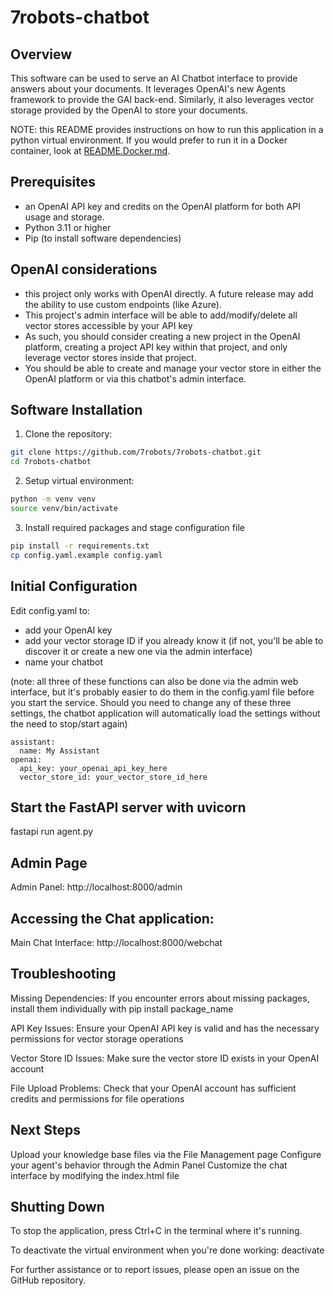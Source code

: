# 7robots-chatbot
 
 ## Overview

 This software can be used to serve an AI Chatbot interface to provide answers about your documents. It leverages OpenAI's new Agents framework to provide the GAI back-end. Similarly, it also leverages vector storage provided by the OpenAI to store your documents.

NOTE: this README provides instructions on how to run this application in a python virtual environment. If you would prefer to run it in a Docker container, look at [README.Docker.md](https://github.com/7robots/7robots-chatbot/blob/main/README.Docker.md).

 ## Prerequisites

 - an OpenAI API key and credits on the OpenAI platform for both API usage and storage.
 - Python 3.11 or higher
 - Pip (to install software dependencies)

## OpenAI considerations

- this project only works with OpenAI directly. A future release may add the ability to use custom endpoints (like Azure).
- This project's admin interface will be able to add/modify/delete all vector stores accessible by your API key
- As such, you should consider creating a new project in the OpenAI platform, creating a project API key within that project, and only leverage vector stores inside that project.
- You should be able to create and manage your vector store in either the OpenAI platform or via this chatbot's admin interface.

## Software Installation


1. Clone the repository:

```bash
git clone https://github.com/7robots/7robots-chatbot.git
cd 7robots-chatbot
```

2. Setup virtual environment:

```bash
python -m venv venv
source venv/bin/activate
```


3. Install required packages and stage configuration file
```bash
pip install -r requirements.txt
cp config.yaml.example config.yaml
```

## Initial Configuration

Edit config.yaml to:

- add your OpenAI key
- add your vector storage ID if you already know it (if not, you'll be able to discover it or create a new one via the admin interface)
- name your chatbot

(note: all three of these functions can also be done via the admin web interface, but it's probably easier to do them in the config.yaml file before you start the service. Should you need to change any of these three settings, the chatbot application will automatically load the settings without the need to stop/start again)

```
assistant:
  name: My Assistant
openai:
  api_key: your_openai_api_key_here
  vector_store_id: your_vector_store_id_here
```

## Start the FastAPI server with uvicorn
fastapi run agent.py

## Admin Page
Admin Panel: http://localhost:8000/admin


## Accessing the Chat application: 

Main Chat Interface: http://localhost:8000/webchat


## Troubleshooting
Missing Dependencies: If you encounter errors about missing packages, install them individually with pip install package_name

API Key Issues: Ensure your OpenAI API key is valid and has the necessary permissions for vector storage operations

Vector Store ID Issues: Make sure the vector store ID exists in your OpenAI account

File Upload Problems: Check that your OpenAI account has sufficient credits and permissions for file operations

## Next Steps
Upload your knowledge base files via the File Management page
Configure your agent's behavior through the Admin Panel
Customize the chat interface by modifying the index.html file

## Shutting Down
To stop the application, press Ctrl+C in the terminal where it's running.

To deactivate the virtual environment when you're done working:
deactivate

For further assistance or to report issues, please open an issue on the GitHub repository.

